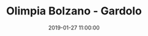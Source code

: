 ---
title: Olimpia Bolzano - Gardolo
date: 2019-01-27 11:00:00
squadra-a: Bc Gardolo
punteggio-a: 
squadra-b: Olimpia Bolzano
punteggio-b: 
partite/squadra: under-16-18-19
luogo: Pal. Scuola Media ¿E. Fermi¿
categoria: under 16
---